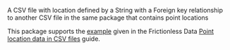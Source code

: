 A CSV file with location defined by a String with a Foreign key relationship to another CSV file in the same package that contains point locations

This package supports the [example](https://frictionlessdata.io/guides/point-location-data/#5.-string-and-foreign-key-reference-to-well-known-place-name
) given in the Frictionless Data [Point location data in CSV files](https://frictionlessdata.io/guides/point-location-data/) guide.
